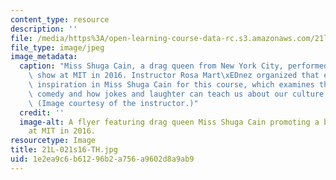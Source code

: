 ```yaml
---
content_type: resource
description: ''
file: /media/https%3A/open-learning-course-data-rc.s3.amazonaws.com/21l-021-comedy-spring-2016/1e2ea9c6b61296b2a756a9602d8a9ab9_21L-021s16-TH.jpg
file_type: image/jpeg
image_metadata:
  caption: "Miss Shuga Cain, a drag queen from New York City, performed a benefit\
    \ show at MIT in 2016. Instructor Rosa Mart\xEDnez organized that event and found\
    \ inspiration in Miss Shuga Cain for this course, which examines the history of\
    \ comedy and how jokes and laughter can teach us about our culture and ourselves.\
    \ (Image courtesy of the instructor.)"
  credit: ''
  image-alt: A flyer featuring drag queen Miss Shuga Cain promoting a benefit show
    at MIT in 2016.
resourcetype: Image
title: 21L-021s16-TH.jpg
uid: 1e2ea9c6-b612-96b2-a756-a9602d8a9ab9
---
```


